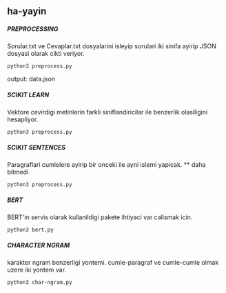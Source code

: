 ## ha-yayin

##### PREPROCESSING
Sorular.txt ve Cevaplar.txt dosyalarini isleyip sorulari iki sinifa ayirip JSON dosyasi olarak cikti veriyor.

```
python3 preprocess.py
```

output: data.json

##### SCIKIT LEARN
Vektore cevirdigi metinlerin farkli siniflandiricilar ile  benzerlik olasiligini hesapliyor.

```
python3 preprocess.py
```


##### SCIKIT SENTENCES

Paragraflari cumlelere ayirip bir onceki ile ayni islemi yapicak. ** daha bitmedi

```
python3 preprocess.py
```


##### BERT
BERT'in servis olarak kullanildigi pakete ihtiyaci var calismak icin.

```
python3 bert.py
```

##### CHARACTER NGRAM
karakter ngram benzerligi yontemi. cumle-paragraf ve cumle-cumle olmak uzere iki yontem var.

```
python3 char-ngram.py
```
